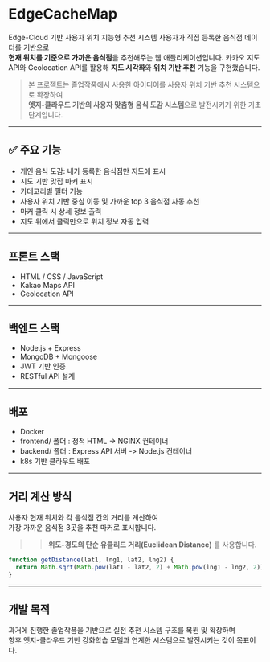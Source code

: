 # EdgeCacheMap
Edge-Cloud 기반 사용자 위치 지능형 추천 시스템
사용자가 직접 등록한 음식점 데이터를 기반으로  
**현재 위치를 기준으로 가까운 음식점**을 추천해주는 웹 애플리케이션입니다.
카카오 지도 API와 Geolocation API를 활용해 **지도 시각화**와 **위치 기반 추천** 기능을 구현했습니다.

> 본 프로젝트는 졸업작품에서 사용한 아이디어를 사용자 위치 기반 추천 시스템으로 확장하여  
> **엣지-클라우드 기반의 사용자 맞춤형 음식 도감 시스템**으로 발전시키기 위한 기초 단계입니다.

---

## ✅ 주요 기능
- 개인 음식 도감: 내가 등록한 음식점만 지도에 표시
- 지도 기반 맛집 마커 표시
- 카테고리별 필터 기능
- 사용자 위치 기반 중심 이동 및 가까운 top 3 음식점 자동 추천
- 마커 클릭 시 상세 정보 출력
- 지도 위에서 클릭만으로 위치 정보 자동 입력
---

## 프론트 스택
- HTML / CSS / JavaScript
- Kakao Maps API
- Geolocation API

---

## 백엔드 스택
- Node.js + Express
- MongoDB + Mongoose
- JWT 기반 인증
- RESTful API 설계

---

## 배포
- Docker 
 - frontend/ 폴더 : 정적 HTML -> NGINX 컨테이너
 - backend/  폴더 : Express API 서버 -> Node.js 컨테이너
- k8s 기반 클라우드 배포

---

## 거리 계산 방식

사용자 현재 위치와 각 음식점 간의 거리를 계산하여  
가장 가까운 음식점 3곳을 추천 마커로 표시합니다.
> > **위도-경도의 단순 유클리드 거리(Euclidean Distance)** 를 사용합니다. 

```js
function getDistance(lat1, lng1, lat2, lng2) {
  return Math.sqrt(Math.pow(lat1 - lat2, 2) + Math.pow(lng1 - lng2, 2));
}

```
---

## 개발 목적
과거에 진행한 졸업작품을 기반으로 실전 추천 시스템 구조를 복원 및 확장하며  
향후 엣지-클라우드 기반 강화학습 모델과 연계한 시스템으로 발전시키는 것이 목표이다.
